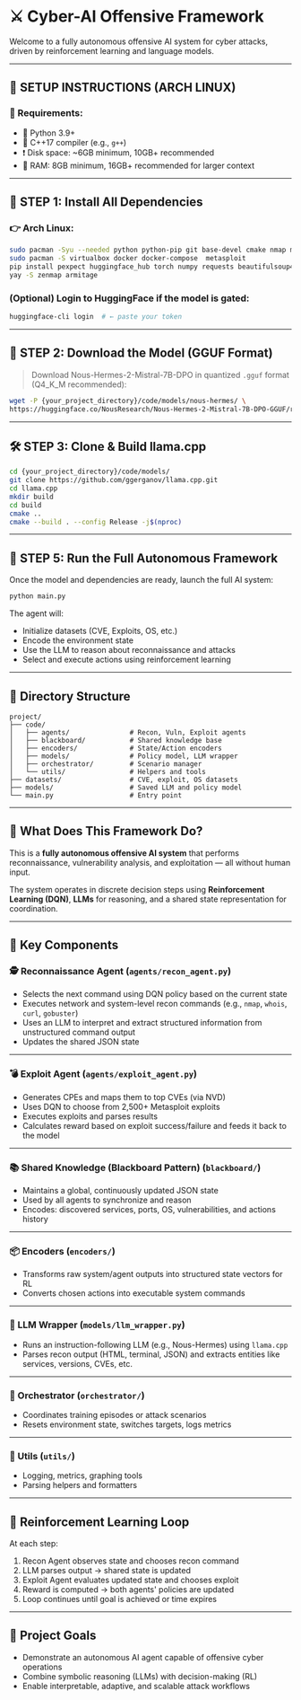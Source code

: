 # ⚔️ Cyber-AI Offensive Framework  

Welcome to a fully autonomous offensive AI system for cyber attacks, driven by reinforcement learning and language models.  

---

## 🔧 SETUP INSTRUCTIONS (ARCH LINUX)

### 📌 Requirements:
- 🐍 Python 3.9+
- 🧱 C++17 compiler (e.g., `g++`)
- ❗ Disk space: ~6GB minimum, 10GB+ recommended
- 🧠 RAM: 8GB minimum, 16GB+ recommended for larger context

---

## 🚀 STEP 1: Install All Dependencies

### 👉 Arch Linux:
```bash
sudo pacman -Syu --needed python python-pip git base-devel cmake nmap metasploit wget curl unzip gcc make
sudo pacman -S virtualbox docker docker-compose  metasploit
pip install pexpect huggingface_hub torch numpy requests beautifulsoup4 pandas
yay -S zenmap armitage
```

### (Optional) Login to HuggingFace if the model is gated:
```bash
huggingface-cli login  # ← paste your token
```

---

## 💾 STEP 2: Download the Model (GGUF Format)

> Download Nous-Hermes-2-Mistral-7B-DPO in quantized `.gguf` format (Q4_K_M recommended):

```bash
wget -P {your_project_directory}/code/models/nous-hermes/ \
https://huggingface.co/NousResearch/Nous-Hermes-2-Mistral-7B-DPO-GGUF/resolve/main/Nous-Hermes-2-Mistral-7B-DPO.Q4_K_M.gguf
```

---

## 🛠️ STEP 3: Clone & Build llama.cpp

```bash
cd {your_project_directory}/code/models/
git clone https://github.com/ggerganov/llama.cpp.git
cd llama.cpp
mkdir build
cd build
cmake ..
cmake --build . --config Release -j$(nproc)
```

---

## 🧠 STEP 5: Run the Full Autonomous Framework

Once the model and dependencies are ready, launch the full AI system:

```bash
python main.py
```

The agent will:
- Initialize datasets (CVE, Exploits, OS, etc.)
- Encode the environment state
- Use the LLM to reason about reconnaissance and attacks
- Select and execute actions using reinforcement learning

---

## 📂 Directory Structure

```text
project/
├── code/
│   ├── agents/               # Recon, Vuln, Exploit agents
│   ├── blackboard/           # Shared knowledge base
│   ├── encoders/             # State/Action encoders
│   ├── models/               # Policy model, LLM wrapper
│   ├── orchestrator/         # Scenario manager
│   └── utils/                # Helpers and tools
├── datasets/                 # CVE, exploit, OS datasets
├── models/                   # Saved LLM and policy model
└── main.py                   # Entry point
```

---

## 🧠 What Does This Framework Do?

This is a **fully autonomous offensive AI system** that performs reconnaissance, vulnerability analysis, and exploitation — all without human input.

The system operates in discrete decision steps using **Reinforcement Learning (DQN)**, **LLMs** for reasoning, and a shared state representation for coordination.

---

## 🧩 Key Components

### 🕵️ Reconnaissance Agent (`agents/recon_agent.py`)
- Selects the next command using DQN policy based on the current state
- Executes network and system-level recon commands (e.g., `nmap`, `whois`, `curl`, `gobuster`)
- Uses an LLM to interpret and extract structured information from unstructured command output
- Updates the shared JSON state

---

### 💣 Exploit Agent (`agents/exploit_agent.py`)
- Generates CPEs and maps them to top CVEs (via NVD)
- Uses DQN to choose from 2,500+ Metasploit exploits
- Executes exploits and parses results
- Calculates reward based on exploit success/failure and feeds it back to the model

---

### 📚 Shared Knowledge (Blackboard Pattern) (`blackboard/`)
- Maintains a global, continuously updated JSON state
- Used by all agents to synchronize and reason
- Encodes: discovered services, ports, OS, vulnerabilities, and actions history

---

### 📦 Encoders (`encoders/`)
- Transforms raw system/agent outputs into structured state vectors for RL
- Converts chosen actions into executable system commands

---

### 🧠 LLM Wrapper (`models/llm_wrapper.py`)
- Runs an instruction-following LLM (e.g., Nous-Hermes) using `llama.cpp`
- Parses recon output (HTML, terminal, JSON) and extracts entities like services, versions, CVEs, etc.

---

### 🧪 Orchestrator (`orchestrator/`)
- Coordinates training episodes or attack scenarios
- Resets environment state, switches targets, logs metrics

---

### 🧰 Utils (`utils/`)
- Logging, metrics, graphing tools
- Parsing helpers and formatters

---

## 🔁 Reinforcement Learning Loop

At each step:

1. Recon Agent observes state and chooses recon command  
2. LLM parses output → shared state is updated  
3. Exploit Agent evaluates updated state and chooses exploit  
4. Reward is computed → both agents' policies are updated  
5. Loop continues until goal is achieved or time expires

---

## 🎯 Project Goals

- Demonstrate an autonomous AI agent capable of offensive cyber operations
- Combine symbolic reasoning (LLMs) with decision-making (RL)
- Enable interpretable, adaptive, and scalable attack workflows
